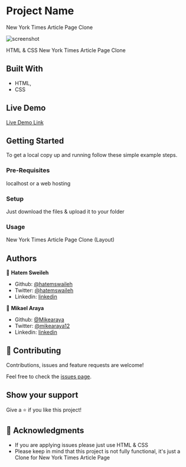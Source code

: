 # Project Name

New York Times Article Page Clone

![screenshot](./screenshot.gif)

HTML & CSS New York Times Article Page Clone

## Built With

- HTML,
- CSS

## Live Demo

[Live Demo Link](https://rawcdn.githack.com/hatemswaileh/NYTClone-Mikael-Hatem/425b4d9e890f128f351806f752c6b34cbae57bbe/index.html)


## Getting Started

To get a local copy up and running follow these simple example steps.

### Pre-Requisites
localhost or a web hosting

### Setup
Just download the files & upload it to your folder

### Usage
New York Times Article Page Clone (Layout)


## Authors

👤 **Hatem Sweileh**

- Github: [@hatemswaileh](https://github.com/hatemswaileh/)
- Twitter: [@hatemswaileh](https://twitter.com/hatemswaileh)
- Linkedin: [linkedin](https://www.linkedin.com/in/HatemSwaileh)

👤 **Mikael Araya**

- Github: [@Mikearaya](https://github.com/Mikearaya)
- Twitter: [@mikearaya12](https://twitter.com/mikearaya12)
- Linkedin: [linkedin](https://linkedin.com/in/mikael-araya)

## 🤝 Contributing

Contributions, issues and feature requests are welcome!

Feel free to check the [issues page](issues/).

## Show your support

Give a ⭐️ if you like this project!

## 📝 Acknowledgments

- If you are applying issues please just use HTML & CSS
- Please keep in mind that this project is not fully functional, it's just a Clone for New York Times Article Page
